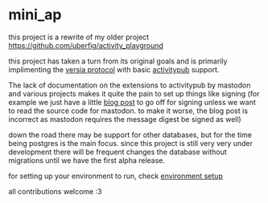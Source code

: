# mini_ap
 
this project is a rewrite of my older project https://github.com/uberfig/activity_playground

this project has taken a turn from its original goals and is primarily implimenting the [versia protocol](https://versia.pub/) with basic [activitypub](https://www.w3.org/TR/activitypub/) support. 

The lack of documentation on the extensions to activitypub by mastodon and various projects makes it quite the pain to set up things like signing (for example we just have a little [blog post](https://blog.joinmastodon.org/2018/06/how-to-implement-a-basic-activitypub-server/) to go off for signing unless we want to read the source code for mastodon. to make it worse, the blog post is incorrect as mastodon requires the message digest be signed as well)

down the road there may be support for other databases, but for the time being postgres is the main focus. since this project is still very very under development there will be frequent changes the database without migrations until we have the first alpha release.

for setting up your environment to run, check [environment setup](environment_setup.md)

all contributions welcome :3
